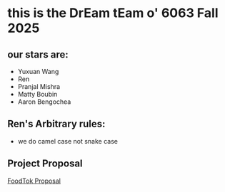# this is the DrEam tEam o' 6063 Fall 2025
## our stars are: 
 - Yuxuan Wang
 - Ren
 - Pranjal Mishra
 - Matty Boubin
 - Aaron Bengochea

## Ren's Arbitrary rules:
- we do camel case not snake case

## Project Proposal
[FoodTok Proposal](./FoodTok-FINAL.pdf)